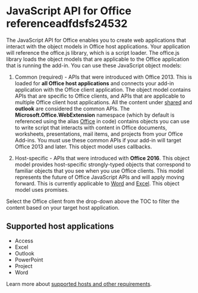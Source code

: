 
# JavaScript API for Office referenceadfdsfs24532

The JavaScript API for Office enables you to create web applications that interact with the object models in Office host applications. Your application will reference the office.js library, which is a script loader. The office.js  library loads the object models that are applicable to the Office application that is running the add-in. You can use these JavaScript object models:


1. Common (required) - APIs that were introduced with Office 2013. This is loaded for **all Office host applications** and connects your add-in application with the Office client application. The object model contains APIs that are specific to Office clients, and APIs that are applicable to multiple Office client host applications. All the content under [shared](../reference/shared/shared-api.md) and **outlook** are considered the common APIs. The  **Microsoft.Office.WebExtension** namespace (which by default is referenced using the alias [Office](../reference/shared/office.md) in code) contains objects you can use to write script that interacts with content in Office documents, worksheets, presentations, mail items, and projects from your Office Add-ins. You must use these common APIs if your add-in will target Office 2013 and later. This object model uses callbacks.

1. Host-specific - APIs that were introduced with **Office 2016**. This object model provides host-specific strongly-typed objects that correspond to familiar objects that you see when you use Office clients. This model represents the future of Office JavaScript APIs and will apply moving forward. This is currently applicable to [Word](../reference/word/body.md) and [Excel](../reference/excel/application.md). This object model uses promises.

Select the Office client from the drop-down above the TOC to filter the content based on your target host application.

## Supported host applications
* Access
* Excel
* Outlook
* PowerPoint
* Project
* Word

Learn more about [supported hosts and other requirements](../docs/overview/requirements-for-running-office-add-ins.md).
